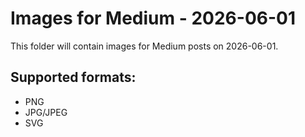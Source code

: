 # Images for Medium - 2026-06-01

This folder will contain images for Medium posts on 2026-06-01.

## Supported formats:
- PNG
- JPG/JPEG
- SVG
